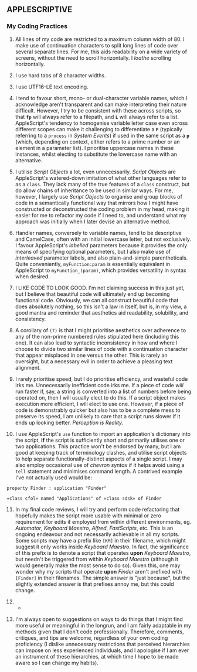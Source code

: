 ## APPLESCRIPTIVE

### My Coding Practices
1.  All lines of my code are restricted to a maximum column width of 80.  I make use of continuation characters to split long lines of code over several separate lines.  For me, this aids readability on a wide variety of screens, without the need to scroll horizontally.  I _loathe_ scrolling horizontally.

2.  I use hard tabs of 8 character widths.

3.  I use UTF16-LE text encoding.

4.  I tend to favour short, mono- or dual-character variable names, which I acknowledge aren't transparent and can make interpreting their nature difficult.  However, I try to be consistent with these across scripts, so that **`fp`** will always refer to a filepath, and **`L`** will always refer to a list.  AppleScript's tendency to homogenise variable letter case even across different scopes can make it challenging to differentiate a **`P`** (typically referring to a `process` in _System Events_) if used in the same script as a **`p`** (which, depending on context, either refers to a prime number or an element in a parameter list).  I prioritise uppercase names in these instances, whilst electing to substitute the lowercase name with an alternative.

5.  I utilise _Script Objects_ a lot, even unnecessarily.  _Script Objects_ are AppleScript's watered-down imitation of what other languages refer to as a `class`.  They lack many of the true features of a `class` construct, but do allow chains of inheritance to be used in similar ways.  For me, however, I largely use _Script Objects_ to organise and group blocks of code in a semantically functional way that mirrors how I might have constructed or deconstructed the coding problem in my head, making it easier for me to refactor my code if I need to, and understand what my approach was initially when I later devise an alternative method.

6.  Handler names, conversely to variable names, tend to be descriptive and CamelCase, often with an initial lowercase letter, but not exclusively.  I favour AppleScript's _labelled_ parameters because it provides the only means of specifying optional parameters, but I also make use of _interleaved_ parameter labels, and also plain-and-simple parentheticals.  Quite conveniently, `myFunction:param` is essentially equivalent in AppleScript to `myFunction_(param)`, which provides versatility in syntax when desired.

7.  I LIKE CODE TO LOOK GOOD.  I'm not claiming success in this just yet, but I believe that beautiful code will ultimately end up becoming functional code.  Obviously, we can all construct beautiful code that does absolutely nothing, so this isn't a law in itself, but is, in my view, a good mantra and reminder that aesthetics aid readability, solubility, and consistency.

8.  A corollary of `(7)` is that I might prioritise aesthetics over adherence to any of the non-prime numbered rules stipulated here (including this one).  It can also lead to syntactic inconsistency in how and where I choose to divide two similar lines of code with a continuation character that appear misplaced in one versus the other.  This is rarely an oversight, but a necessary evil in order to achieve a pleasing text alignment.

9.  I rarely prioritise speed, but I do prioritise efficiency, and wasteful code irks me.  Unnecessarily inefficient code irks me.  If a piece of code _will_ run faster if, say, a string is converted into a list of numbers before being operated on, then I will usually elect to do this.  If a script object makes execution more efficient, I will elect to use one.  However, if a piece of code is demonstrably quicker but also has to be a complete mess to preserve its speed, I am unlikely to care that a script runs slower if it ends up looking better.  _Perception is Reality_.

10.  I use AppleScript's `use` function to import an application's dictionary into the script, **if** the script is sufficiently short and primarily utilises one or two applications.  This practice won't be endorsed by many, but I am good at keeping track of terminology clashes, and utilise script objects to help separate functionally-distinct aspects of a single script.  I may also employ occasional use of _chevron syntax_ if it helps avoid using a `tell` statement and minimises command length.  A contrived example I've not actually used would be:
```applescript
property Finder : application "Finder"

«class cfol» named "Applications" of «class sdsk» of Finder
```

11.  In my final code reviews, I will try and perform code refactoring that hopefully makes the script more usable with minimal or zero requirement for edits if employed from within different environments, eg. _Automator_, _Keyboard Maestro_, _Alfred_, _FastScripts_, etc.  This is an ongoing endeavour and not necessarily achievable in all my scripts.  Some scripts may have a prefix like `[KM]` in their filename, which might suggest it only works inside _Keyboard Maestro_.  In fact, the significance of this prefix is to denote a script that operates **upon** _Keyboard Maestro_, but needn't be triggered from within _Keyboard Maestro_ (although it would generally make the most sense to do so).  Given this, one may wonder why my scripts that operate **upon** _Finder_ aren't prefixed with `[Finder]` in their filenames.  The simple answer is "just because", but the slightly extended answer is that prefixes annoy me, but this could change.

12. -

13.  I'm always open to suggestions on ways to do things that I might find more useful or meaningful in the longrun, and I am fairly adaptable in my methods given that I don't code professionally.  Therefore, comments, critiques, and tips are welcome, regardless of your own coding proficiency (I dislike unnecessary restrictions that perceived hierarchies can impose on less experienced individuals, and I apologise if I am ever an instrument of these hierarchies, at which time I hope to be made aware so I can change my habits).
